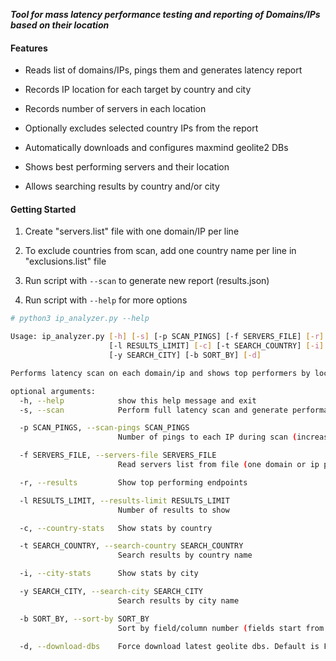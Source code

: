 **_Tool for mass latency performance testing and reporting of Domains/IPs based on their location_**

#### Features

- Reads list of domains/IPs, pings them and generates latency report

- Records IP location for each target by country and city

- Records number of servers in each location

- Optionally excludes selected country IPs from the report

- Automatically downloads and configures maxmind geolite2 DBs

- Shows best performing servers and their location

- Allows searching results by country and/or city 


#### Getting Started
1. Create "servers.list" file with one domain/IP per line

2. To exclude countries from scan, add one country name per line in "exclusions.list" file

3. Run script with ```--scan``` to generate new report (results.json)

4. Run script with ```--help``` for more options


```bash
# python3 ip_analyzer.py --help

Usage: ip_analyzer.py [-h] [-s] [-p SCAN_PINGS] [-f SERVERS_FILE] [-r]
                      [-l RESULTS_LIMIT] [-c] [-t SEARCH_COUNTRY] [-i]
                      [-y SEARCH_CITY] [-b SORT_BY] [-d]

Performs latency scan on each domain/ip and shows top performers by location

optional arguments:
  -h, --help            show this help message and exit
  -s, --scan            Perform full latency scan and generate performance report

  -p SCAN_PINGS, --scan-pings SCAN_PINGS
                        Number of pings to each IP during scan (increase for better accuracy). Default is 1

  -f SERVERS_FILE, --servers-file SERVERS_FILE
                        Read servers list from file (one domain or ip per line). Default is "servers.list"

  -r, --results         Show top performing endpoints

  -l RESULTS_LIMIT, --results-limit RESULTS_LIMIT
                        Number of results to show

  -c, --country-stats   Show stats by country

  -t SEARCH_COUNTRY, --search-country SEARCH_COUNTRY
                        Search results by country name

  -i, --city-stats      Show stats by city

  -y SEARCH_CITY, --search-city SEARCH_CITY
                        Search results by city name

  -b SORT_BY, --sort-by SORT_BY
                        Sort by field/column number (fields start from 1). Default is 3

  -d, --download-dbs    Force download latest geolite dbs. Default is False
```